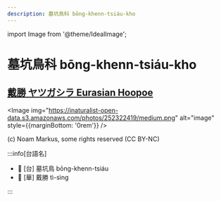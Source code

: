 ```yaml
---
description: 墓坑鳥科 bōng-khenn-tsiáu-kho
---
```


import Image from '@theme/IdealImage';

# 墓坑鳥科 bōng-khenn-tsiáu-kho

## [戴勝 ヤツガシラ Eurasian Hoopoe](https://ebird.org/species/hoopoe)

<Image img="https://inaturalist-open-data.s3.amazonaws.com/photos/252322419/medium.png" alt="image" style={{marginBottom: '0rem'}} />

<p className="image-caption">
(c) Noam Markus, some rights reserved (CC BY-NC)
</p>

:::info[台語名]

- 🎯 [台] 墓坑鳥 bōng-khenn-tsiáu
- 🎯 [華] 戴勝 tì-sìng

:::
